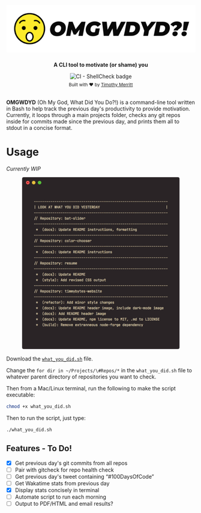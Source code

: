 <h1 align="center">
<img src="./OMGWDYD-logo.png" alt="OMGWDYD logo with suprised emoji" />
</h1>

<p align="center">
  <strong>A CLI tool to motivate (or shame) you</strong>
</p>

<div align="center">
  <img src="https://github.com/timmybytes/OMGWDYD/workflows/CI%20-%20ShellCheck/badge.svg" alt="CI - ShellCheck badge" />
</div>

<div align="center">
  <sub>Built with ❤︎ by
  <a href="https://timmybytes">Timothy Merritt</a>
</div>

<br />

**OMGWDYD** (Oh My God, What Did You Do?!) is a command-line tool written in Bash to help track the previous day's productivity to provide motivation. Currently, it loops through a main projects folder, checks any git repos inside for commits made since the previous day, and prints them all to stdout in a concise format.

# Usage

_Currently WIP_

<div align="center">
  <img src="https://raw.githubusercontent.com/timmybytes/OMGWDYD/main/OMGWDYD.png" alt="screenshot of OMGWDYD program displaying git repo results" width="420px" height="auto" />
</div>

Download the [`what_you_did.sh`](./what_you_did.sh) file.

Change the `for dir in ~/Projects/\#Repos/*` in the `what_you_did.sh` file to whatever parent directory of repositories you want to check.

Then from a Mac/Linux terminal, run the following to make the script executable:

```sh
chmod +x what_you_did.sh
```

Then to run the script, just type:

```sh
./what_you_did.sh
```

## Features - To Do!

- [x] Get previous day's git commits from all repos
- [ ] Pair with gitcheck for repo health check
- [ ] Get previous day's tweet containing “#100DaysOfCode”
- [ ] Get Wakatime stats from previous day
- [x] Display stats concisely in terminal
- [ ] Automate script to run each morning
- [ ] Output to PDF/HTML and email results?
